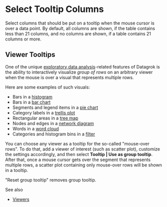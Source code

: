 <!-- TITLE: Select Tooltip Columns -->
<!-- SUBTITLE: -->

# Select Tooltip Columns

Select columns that should be put on a tooltip when the mouse cursor is over a data point. By default,
all columns are shown, if the table contains less than 21 columns, and no columns are shown, if a table
contains 21 columns or more.

## Viewer Tooltips

One of the unique [exploratory data analysis](exploratory-data-analysis.md)-related 
 features of Datagrok is the ability to interactively visualize
_group of rows_ on an arbitrary viewer when the mouse is over a visual that represents multiple rows.
 
Here are some examples of such visuals:
* Bars in a [histogram](../viewers/histogram.md)
* Bars in a [bar chart](../viewers/bar-chart.md)
* Segments and legend items in a [pie chart](../viewers/pie-chart.md)
* Category labels in a [trellis plot](../viewers/trellis-plot.md)
* Rectangular areas in a [tree map](../viewers/tree-map.md)
* Nodes and edges in a [network diagram](../viewers/network-diagram.md)
* Words in a [word cloud](../viewers/word-cloud.md)
* Categories and histogram bins in a [filter](../viewers/filters.md)

You can choose any viewer as a tooltip for the so-called "mouse-over rows". To do that, add a
viewer of interest (such as scatter plot), customize the settings accordingly, and then
select **Tooltip | Use as group tooltip**. After that, once a mouse cursor gets over the segment
that represents multiple rows, a scatter plot containing only mouse-over rows will be shown in a
tooltip. 

"Reset group tooltip" removes group tooltip.

See also
* [Viewers](../viewers/viewers.md)
